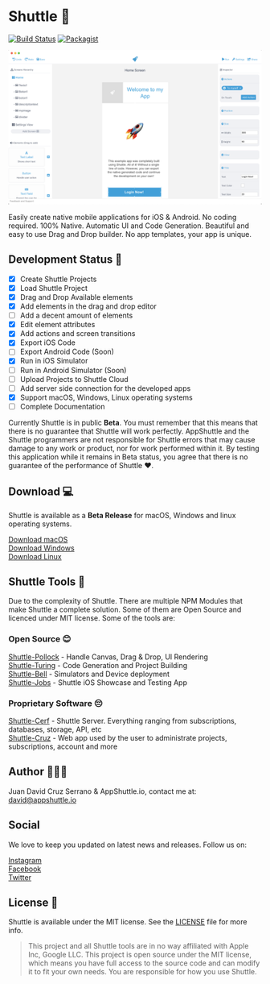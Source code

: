 # Shuttle 🚀

[![Build Status](https://travis-ci.org/AppShuttleInc/Shuttle.svg?branch=master)](https://travis-ci.org/AppShuttleInc/Shuttle)
[![Packagist](https://img.shields.io/packagist/l/doctrine/orm.svg)](LICENSE)


![Screenshot](Cover.png)


Easily create native mobile applications for iOS & Android. No coding required. 100% Native. Automatic UI and Code Generation. Beautiful and easy to use Drag and Drop builder. No app templates, your app is unique.


## Development Status 🏁

- [x] Create Shuttle Projects
- [x] Load Shuttle Project
- [x] Drag and Drop Available elements
- [x] Add elements in the drag and drop editor
- [ ] Add a decent amount of elements
- [x] Edit element attributes
- [x] Add actions and screen transitions
- [x] Export iOS Code
- [ ] Export Android Code (Soon)
- [x] Run in iOS Simulator
- [ ] Run in Android Simulator (Soon)
- [ ] Upload Projects to Shuttle Cloud
- [ ] Add server side connection for the developed apps
- [X] Support macOS, Windows, Linux operating systems
- [ ] Complete Documentation

Currently Shuttle is in public **Beta**. You must remember that this means that there is no guarantee that Shuttle will work perfectly. AppShuttle and the Shuttle programmers are not responsible for Shuttle errors that may cause damage to any work or product, nor for work performed within it. By testing this application while it remains in Beta status, you agree that there is no guarantee of the performance of Shuttle ❤️.

## Download 💻

Shuttle is available as a **Beta Release** for macOS, Windows and linux operating systems.

[Download macOS](#) <br/>
[Download Windows](#) <br/>
[Download Linux](#) <br/>

## Shuttle Tools 🔨

Due to the complexity of Shuttle. There are multiple NPM Modules that make Shuttle a complete solution. Some of them are Open Source and licenced under MIT license. Some of the tools are:

### Open Source 😊
[Shuttle-Pollock](https://github.com/AppShuttleInc/Shuttle-Pollock) - Handle Canvas, Drag & Drop, UI Rendering <br/>
[Shuttle-Turing](https://github.com/AppShuttleInc/Shuttle-Turing) - Code Generation and Project Building <br/>
[Shuttle-Bell](https://github.com/AppShuttleInc/Shuttle-Bell) - Simulators and Device deployment <br/>
[Shuttle-Jobs](https://github.com/AppShuttleInc/Shuttle-Jobs) - Shuttle iOS Showcase and Testing App <br/>

### Proprietary Software 😔
[Shuttle-Cerf](#) - Shuttle Server. Everything ranging from subscriptions, databases, storage, API, etc <br/>
[Shuttle-Cruz](#) - Web app used by the user to administrate projects, subscriptions, account and more <br/>


## Author 👨🏻‍💻

Juan David Cruz Serrano & AppShuttle.io, contact me at: [david@appshuttle.io](mailto:david@appshuttle.io)

## Social

We love to keep you updated on latest news and releases. Follow us on: <br/>

[Instagram](https://instagram.com/AppShuttle.io) <br/>
[Facebook](https://facebook.com/AppShuttle.io) <br/>
[Twitter](https://twitter.com/AppShuttleio) <br/>

## License 📄

Shuttle is available under the MIT license. See the [LICENSE](LICENSE) file for more info.

> This project and all Shuttle tools are in no way affiliated with Apple Inc, Google LLC. This project is open source under the MIT license, which means you have full access to the source code and can modify it to fit your own needs. You are responsible for how you use Shuttle.
